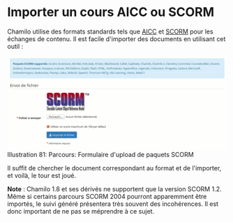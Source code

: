 # Importer un cours AICC ou SCORM

Chamilo utilise des formats standards tels que [AICC](http://fr.wikipedia.org/wiki/Aviation_Industry_CBT_Committee) et [SCORM](http://fr.wikipedia.org/wiki/Sharable_Content_Object_Reference_Model) pour les échanges de contenu. Il est facile d'importer des documents en utilisant cet outil :

![](../../.gitbook/assets/image130%20%281%29.png)Illustration 81: Parcours: Formulaire d'upload de paquets SCORM

Il suffit de chercher le document correspondant au format et de l'importer, et voilà, le tour est joué.

**Note** : Chamilo 1.8 et ses dérivés ne supportent que la version SCORM 1.2. Même si certains parcours SCORM 2004 pourront apparemment être importés, le suivi généré présentera très souvent des incohérences. Il est donc important de ne pas se méprendre à ce sujet.

